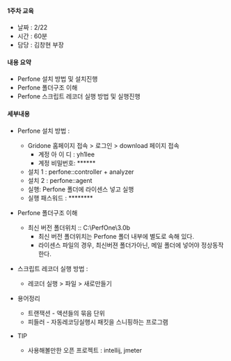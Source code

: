 #### 1주차 교육 
- 날짜 : 2/22
- 시간 : 60분
- 담당 : 김창현 부장

#### 내용 요약 
- Perfone 설치 방법 및 설치진행
- Perfone 폴더구조 이해
- Perfone 스크립트 레코더 실행 방법 및 실행진행



#### 세부내용
- Perfone 설치 방법 : 
    + Gridone 홈페이지 접속 > 로그인 > download 페이지 접속
        - 계정 아 이 디 : yh1lee
        - 계정 비밀번호: ******
    + 설치 1 : perfone::controller + analyzer
    + 설치 2 : perfone::agent
    + 실행: Perfone 폴더에 라이센스 넣고 실행
    + 실행 패스워드 : ********


- Perfone 폴더구조 이해
    + 최신 버전 폴더위치 :: C:\PerfOne\3.0b
        - 최신 버전 폴더위치는 Perfone 폴더 내부에 별도로 속해 있다.
        - 라이센스 파일의 경우, 최신버젼 폴더가아닌, 메일 폴더에 넣어야 정상동작한다.

- 스크립트 레코더 실행 방법 :
    + 레코더 실행 > 파일 > 새로만들기

- 용어정리
    + 트랜잭션 - 액션들의 묶음 단위
    + 피들러 - 자동레코딩실행시 패킷을 스니핑하는 프로그램

- TIP
    + 사용해볼만한 오픈 프로젝트 : intellij, jmeter
